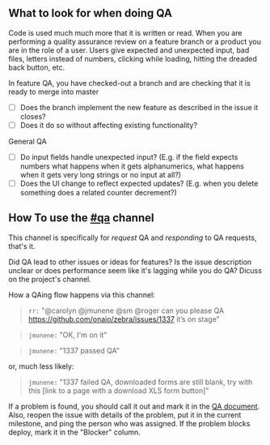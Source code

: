 What to look for when doing QA
---

Code is used much much more that it is written or read. When you are performing a quality assurance review on a feature branch or a product you are in the role of a user. Users give expected and unexpected input, bad files, letters instead of numbers, clicking while loading, hitting the dreaded back button, etc.

In feature QA, you have checked-out a branch and are checking that it is ready to merge into master

* [ ] Does the branch implement the new feature as described in the issue it closes?
* [ ] Does it do so without affecting existing functionality?

General QA

* [ ] Do input fields handle unexpected input? (E.g. if the field expects numbers what happens when it gets alphanumerics, what happens when it gets very long strings or no input at all?)
* [ ] Does the UI change to reflect expected updates? (E.g. when you delete something does a related counter decrement?)

How To use the [#qa](https://onaio.slack.com/messages/qa/) channel
---

This channel is specifically for *request* QA and *responding* to QA requests, that's it.

Did QA lead to other issues or ideas for features? Is the issue description unclear or does performance seem like it's lagging while you do QA? Dicuss on the project's channel.

How a QAing flow happens via this channel:

> `rr:` "@carolyn @jmunene @sm @roger can you please QA https://github.com/onaio/zebra/issues/1337 it’s on stage”

> `jmunene:` "OK, I'm on it"

> `jmunene:` "1337 passed QA" 

or, much less likely:

> `jmunene:` "1337 failed QA, downloaded forms are still blank, try with this [link to a page with a download XLS form button]" 

If a problem is found, you should call it out and mark it in the [QA document](https://docs.google.com/spreadsheets/d/1f5hlQBiAZ8fBFZ_rRaJ1wmwaufYXLFuLK46fNyYZQKM/edit). Also, reopen the issue with details of the problem, put it in the current milestone, and ping the person who was assigned. If the problem blocks deploy, mark it in the "Blocker" column.
